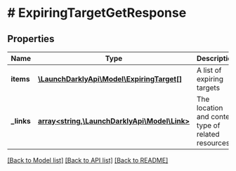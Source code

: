 # # ExpiringTargetGetResponse

## Properties

Name | Type | Description | Notes
------------ | ------------- | ------------- | -------------
**items** | [**\LaunchDarklyApi\Model\ExpiringTarget[]**](ExpiringTarget.md) | A list of expiring targets |
**_links** | [**array<string,\LaunchDarklyApi\Model\Link>**](Link.md) | The location and content type of related resources | [optional]

[[Back to Model list]](../../README.md#models) [[Back to API list]](../../README.md#endpoints) [[Back to README]](../../README.md)
